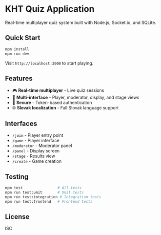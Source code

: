 # KHT Quiz Application

Real-time multiplayer quiz system built with Node.js, Socket.io, and SQLite.

## Quick Start

```bash
npm install
npm run dev
```

Visit `http://localhost:3000` to start playing.

## Features

- 🎮 **Real-time multiplayer** - Live quiz sessions
- 📱 **Multi-interface** - Player, moderator, display, and stage views
- 🔐 **Secure** - Token-based authentication
- 🌐 **Slovak localization** - Full Slovak language support

## Interfaces

- `/join` - Player entry point
- `/game` - Player interface
- `/moderator` - Moderator panel
- `/panel` - Display screen
- `/stage` - Results view
- `/create` - Game creation

## Testing

```bash
npm test                # All tests
npm run test:unit       # Unit tests
npm run test:integration # Integration tests
npm run test:frontend   # Frontend tests
```

## License

ISC
